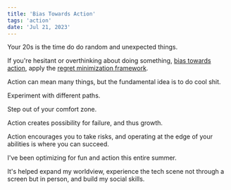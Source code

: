 ```yaml
---
title: 'Bias Towards Action'
tags: 'action'
date: 'Jul 21, 2023'
---
```


Your 20s is the time do do random and unexpected things.

If you're hesitant or overthinking about doing something, [bias towards action](https://www.benkuhn.net/college/#bias-towards-action), apply the [regret minimization framework](https://sahilbloom.substack.com/p/the-bezos-regret-minimization-framework).

Action can mean many things, but the fundamental idea is to do cool shit.

Experiment with different paths.

Step out of your comfort zone.

Action creates possibility for failure, and thus growth.

Action encourages you to take risks, and operating at the edge of your abilities is where you can succeed.

I've been optimizing for fun and action this entire summer.

It's helped expand my worldview, experience the tech scene not through a screen but in person, and build my social skills.
